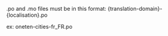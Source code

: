 .po and .mo files must be in this format:
{translation-domain}-{localisation}.po

ex:
oneten-cities-fr_FR.po
